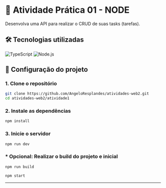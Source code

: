 # 📕 Atividade Prática 01 - NODE

Desenvolva uma API para realizar o CRUD de suas tasks (tarefas).

## 🛠️ Tecnologias utilizadas

![TypeScript](https://img.shields.io/badge/TypeScript-3178C6?style=plastic&logo=typescript&logoColor=white)
![Node.js](https://img.shields.io/badge/Node.js-339933?style=plastic&logo=nodedotjs&logoColor=white)

## 🧾 Configuração do projeto

### 1. Clone o repositório

```bash
git clone https://github.com/AngeloResplandes/atividades-web2.git
cd atividades-web2/atividade1
```

### 2. Instale as dependências

```bash
npm install
```

### 3. Inicie o servidor

```bash
npm run dev
```

### * Opcional: Realizar o build do projeto e inicial

```bash
npm run build
```

```bash
npm start
```

---